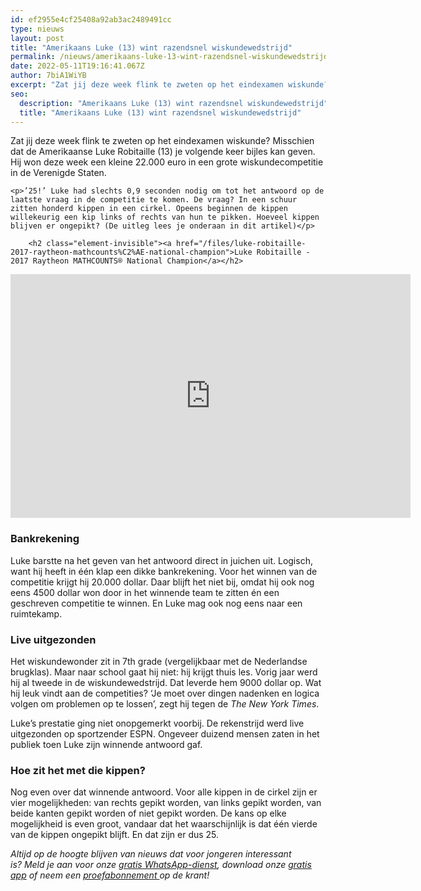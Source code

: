 ```yaml
---
id: ef2955e4cf25408a92ab3ac2489491cc
type: nieuws
layout: post
title: "Amerikaans Luke (13) wint razendsnel wiskundewedstrijd"
permalink: /nieuws/amerikaans-luke-13-wint-razendsnel-wiskundewedstrijd/
date: 2022-05-11T19:16:41.067Z
author: 7biA1WiYB
excerpt: "Zat jij deze week flink te zweten op het eindexamen wiskunde? Misschien dat de Amerikaanse Luke Robitaille (13) je volgende keer bijles kan geven. Hij won deze week een kleine 22.000 euro in een grote wiskundecompetitie in de Verenigde Staten.  "
seo:
  description: "Amerikaans Luke (13) wint razendsnel wiskundewedstrijd"
  title: "Amerikaans Luke (13) wint razendsnel wiskundewedstrijd"
---
```

Zat jij deze week flink te zweten op het eindexamen wiskunde? Misschien dat de Amerikaanse Luke Robitaille (13) je volgende keer bijles kan geven. Hij won deze week een kleine 22.000 euro in een grote wiskundecompetitie in de Verenigde Staten.  

    <p>’25!’ Luke had slechts 0,9 seconden nodig om tot het antwoord op de laatste vraag in de competitie te komen. De vraag? In een schuur zitten honderd kippen in een cirkel. Opeens beginnen de kippen willekeurig een kip links of rechts van hun te pikken. Hoeveel kippen blijven er ongepikt? (De uitleg lees je onderaan in dit artikel)</p>
<p><div class="media media-element-container media-default"><div id="file-417426" class="file file-video file-video-youtube">

        <h2 class="element-invisible"><a href="/files/luke-robitaille-2017-raytheon-mathcounts%C2%AE-national-champion">Luke Robitaille - 2017 Raytheon MATHCOUNTS® National Champion</a></h2>
    
  
  <div class="content">
    <div class="media-youtube-video file media-element file-default media-youtube-1">
  <iframe class="media-youtube-player" width="640" height="390" title="Luke Robitaille - 2017 Raytheon MATHCOUNTS® National Champion" src="https://www.youtube.com/embed/2xNPS_0sS3o?wmode=opaque&controls=" name="Luke Robitaille - 2017 Raytheon MATHCOUNTS® National Champion" frameborder="0" allowfullscreen="">Video van Luke Robitaille - 2017 Raytheon MATHCOUNTS® National Champion</iframe>
</div>
  </div>

  
</div>
</div>
<h3>Bankrekening</h3>
<p>Luke barstte na het geven van het antwoord direct in juichen uit. Logisch, want hij heeft in één klap een dikke bankrekening. Voor het winnen van de competitie krijgt hij 20.000 dollar. Daar blijft het niet bij, omdat hij ook nog eens 4500 dollar won door in het winnende team te zitten én een geschreven competitie te winnen. En Luke mag ook nog eens naar een ruimtekamp.</p>
<h3>Live uitgezonden</h3>
<p>Het wiskundewonder zit in 7th grade (vergelijkbaar met de Nederlandse brugklas). Maar naar school gaat hij niet: hij krijgt thuis les. Vorig jaar werd hij al tweede in de wiskundewedstrijd. Dat leverde hem 9000 dollar op. Wat hij leuk vindt aan de competities? ‘Je moet over dingen nadenken en logica volgen om problemen op te lossen’, zegt hij tegen de <em>The New York Times</em>.</p>
<p>Luke’s prestatie ging niet onopgemerkt voorbij. De rekenstrijd werd live uitgezonden op sportzender ESPN. Ongeveer duizend mensen zaten in het publiek toen Luke zijn winnende antwoord gaf.</p>
<h3>Hoe zit het met die kippen?</h3>
<p>Nog even over dat winnende antwoord. Voor alle kippen in de cirkel zijn er vier mogelijkheden: van rechts gepikt worden, van links gepikt worden, van beide kanten gepikt worden of niet gepikt worden. De kans op elke mogelijkheid is even groot, vandaar dat het waarschijnlijk is dat één vierde van de kippen ongepikt blijft. En dat zijn er dus 25.</p>
<p><em>Altijd op de hoogte blijven van nieuws dat voor jongeren interessant is? Meld je aan voor onze <a href="https://7dagen.netlify.app/whatsapp">gratis WhatsApp-dienst</a>, download onze <a href="https://7dagen.netlify.app/app">gratis app</a> of neem een <a href="https://abonneren.sevendays.nl/abonneren/abonnementen/ae/artikel">proefabonnement </a>op de krant!</em></p>  
